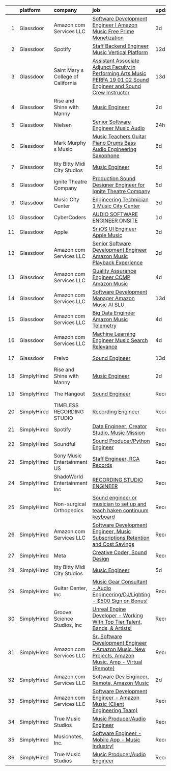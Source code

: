 

|    | platform    | company                            | job                                                                                                                                                                                                                                                                                                                                                                                                                                                                                                                                                                                                                                                                                                                                                                                                                                                                                                                                                                                                                                                                                                                                                                                                                                                                                                                                                                       | update_time   | location                    |
|---:|:------------|:-----------------------------------|:--------------------------------------------------------------------------------------------------------------------------------------------------------------------------------------------------------------------------------------------------------------------------------------------------------------------------------------------------------------------------------------------------------------------------------------------------------------------------------------------------------------------------------------------------------------------------------------------------------------------------------------------------------------------------------------------------------------------------------------------------------------------------------------------------------------------------------------------------------------------------------------------------------------------------------------------------------------------------------------------------------------------------------------------------------------------------------------------------------------------------------------------------------------------------------------------------------------------------------------------------------------------------------------------------------------------------------------------------------------------------|:--------------|:----------------------------|
|  1 | Glassdoor   | Amazon com Services LLC            | [Software Development Engineer I  Amazon Music Free   Prime Monetization](https://www.glassdoor.com/partner/jobListing.htm?pos=109&ao=1136043&s=58&guid=00000182394dcac6a1c93e36983ee465&src=GD_JOB_AD&t=SR&vt=w&cs=1_b06eec2e&cb=1658818775964&jobListingId=1008023508726&jrtk=3-0-1g8skrindkhom801-1g8skrinrjijf800-160114cbca1f2e75-)                                                                                                                                                                                                                                                                                                                                                                                                                                                                                                                                                                                                                                                                                                                                                                                                                                                                                                                                                                                                                                  | 3d            | San Francisco, CA           |
|  2 | Glassdoor   | Spotify                            | [Staff Backend Engineer  Music Vertical Platform](https://www.glassdoor.com/partner/jobListing.htm?pos=110&ao=1136043&s=58&guid=00000182394dcac6a1c93e36983ee465&src=GD_JOB_AD&t=SR&vt=w&cs=1_8c9d77ea&cb=1658818775965&jobListingId=1008003640301&jrtk=3-0-1g8skrindkhom801-1g8skrinrjijf800-06e951c00ee5ecfc-)                                                                                                                                                                                                                                                                                                                                                                                                                                                                                                                                                                                                                                                                                                                                                                                                                                                                                                                                                                                                                                                          | 12d           | New York, NY                |
|  3 | Glassdoor   | Saint Mary s College of California | [Assistant Associate Adjunct Faculty in Performing Arts  Music  PERFA 19 01 02  Sound Engineer and Sound Crew Instructor](https://www.glassdoor.com/partner/jobListing.htm?pos=111&ao=1136043&s=58&guid=00000182394dcac6a1c93e36983ee465&src=GD_JOB_AD&t=SR&vt=w&cs=1_152274f7&cb=1658818775965&jobListingId=1008000807189&jrtk=3-0-1g8skrindkhom801-1g8skrinrjijf800-8300eac0aae2c22e-)                                                                                                                                                                                                                                                                                                                                                                                                                                                                                                                                                                                                                                                                                                                                                                                                                                                                                                                                                                                  | 13d           | Moraga, CA                  |
|  4 | Glassdoor   | Rise and Shine with Manny          | [Music Engineer](https://www.glassdoor.com/partner/jobListing.htm?pos=101&ao=1110586&s=58&guid=00000182394dcac6a1c93e36983ee465&src=GD_JOB_AD&t=SR&vt=w&ea=1&cs=1_f96cdecd&cb=1658818775963&jobListingId=1008024935557&cpc=BAEB662971763A76&jrtk=3-0-1g8skrindkhom801-1g8skrinrjijf800-7969abbaad5e119b--6NYlbfkN0DwDTMwIWFvcqyhDOox7GpvKG7FakCybxOqgTfDNvNVVkhd9bTlCJJG1E5Ki6DCdwhLwwcZl8mEaEVhZB8IUTE7ft3ao0eFkxgS-yyYpd-xfzcW2OjlKoLbwjKx3I4ChDVC0mrbdnDi23Zfhfdy34WdSaoJPmMvGWhiEn9r7JjVPkQv5WjuCKTh78W5KBrwGiz7NeeU5REPLP9CAQuP_yaLttmM24bEtDYPQnMa4sUohar5ow-BIOsHdbjwDes5jYjKM3bqQKI3XK4U78dEZxfkR6sBKVSQCVd03MQ1kebhptFYz2WbEeJVCiDWIsU1UaGTLB0xTdA3nesRcnh_Lekhp5azPM4eEmvuebK2tW6rlx2uebdDayqELDVfEDNyS8Tr0FKFQHGZ99ATZUXnDl-cEkIMATsYxboCyXbM_lK0plEmYywu2_Y4TIZkUQBFJgWTWf90X7Uq5sD3Hg1_pmezeJ9wRkzEdT600Fq2BCG3RqKYkpfL8yZbgbgBIIC92YeKD5zX9uIwOg%3D%3D)                                                                                                                                                                                                                                                                                                                                                                                                                                                                                                     | 2d            | McAllen, TX                 |
|  5 | Glassdoor   | Nielsen                            | [Senior Software Engineer  Music   Audio](https://www.glassdoor.com/partner/jobListing.htm?pos=106&ao=1136043&s=58&guid=00000182394dcac6a1c93e36983ee465&src=GD_JOB_AD&t=SR&vt=w&cs=1_f7cf44de&cb=1658818775963&jobListingId=1008029553879&jrtk=3-0-1g8skrindkhom801-1g8skrinrjijf800-9f06dd9f8afff20d-)                                                                                                                                                                                                                                                                                                                                                                                                                                                                                                                                                                                                                                                                                                                                                                                                                                                                                                                                                                                                                                                                  | 24h           | Emeryville, CA              |
|  6 | Glassdoor   | Mark Murphy s Music                | [Music Teachers  Guitar Piano Drums Bass Audio Engineering Saxophone](https://www.glassdoor.com/partner/jobListing.htm?pos=115&ao=1136043&s=58&guid=00000182394dcac6a1c93e36983ee465&src=GD_JOB_AD&t=SR&vt=w&ea=1&cs=1_b10cfc41&cb=1658818775966&jobListingId=1008014213825&jrtk=3-0-1g8skrindkhom801-1g8skrinrjijf800-ced0c30461d2bcc5-)                                                                                                                                                                                                                                                                                                                                                                                                                                                                                                                                                                                                                                                                                                                                                                                                                                                                                                                                                                                                                                 | 6d            | South Orange, NJ            |
|  7 | Glassdoor   | Itty Bitty Midi City Studios       | [Music Engineer](https://www.glassdoor.com/partner/jobListing.htm?pos=105&ao=1136043&s=58&guid=00000182394dcac6a1c93e36983ee465&src=GD_JOB_AD&t=SR&vt=w&ea=1&cs=1_1edb8294&cb=1658818775963&jobListingId=1008018272184&jrtk=3-0-1g8skrindkhom801-1g8skrinrjijf800-1e408e6168bff345-)                                                                                                                                                                                                                                                                                                                                                                                                                                                                                                                                                                                                                                                                                                                                                                                                                                                                                                                                                                                                                                                                                      | 5d            | Riverton, NJ                |
|  8 | Glassdoor   | Ignite Theatre Company             | [Production Sound Designer   Engineer for Ignite Theatre Company](https://www.glassdoor.com/partner/jobListing.htm?pos=112&ao=1136043&s=58&guid=00000182394dcac6a1c93e36983ee465&src=GD_JOB_AD&t=SR&vt=w&ea=1&cs=1_3712ca6f&cb=1658818775966&jobListingId=1008018312130&jrtk=3-0-1g8skrindkhom801-1g8skrinrjijf800-21ee75caf62bbc12-)                                                                                                                                                                                                                                                                                                                                                                                                                                                                                                                                                                                                                                                                                                                                                                                                                                                                                                                                                                                                                                     | 5d            | Saint Louis, MO             |
|  9 | Glassdoor   | Music City Center                  | [Engineering Technician 1   Music City Center](https://www.glassdoor.com/partner/jobListing.htm?pos=117&ao=1136043&s=58&guid=00000182394dcac6a1c93e36983ee465&src=GD_JOB_AD&t=SR&vt=w&ea=1&cs=1_0117454e&cb=1658818775967&jobListingId=1008022851673&jrtk=3-0-1g8skrindkhom801-1g8skrinrjijf800-dcc32c9c184252c1-)                                                                                                                                                                                                                                                                                                                                                                                                                                                                                                                                                                                                                                                                                                                                                                                                                                                                                                                                                                                                                                                        | 3d            | Nashville, TN               |
| 10 | Glassdoor   | CyberCoders                        | [AUDIO SOFTWARE ENGINEER   ONSITE](https://www.glassdoor.com/partner/jobListing.htm?pos=103&ao=1110586&s=58&guid=00000182394dcac6a1c93e36983ee465&src=GD_JOB_AD&t=SR&vt=w&ea=1&cs=1_3c1c0c3a&cb=1658818775963&jobListingId=1008025415201&cpc=2CAED5C921A5F994&jrtk=3-0-1g8skrindkhom801-1g8skrinrjijf800-3bd16286be0991e9--6NYlbfkN0CpFJQzrgRR8WqXWK1qKKEqALWJw739KlKqr2H-MSI4eoBlI4EFrmor2FYZMP3muM1jAE7yYqBMhYdFXvXCy_BVIV-ojIczkDvGmxEd1bzLkaCTOwAcx95WftiXyUBtt9ZJ7NIXQRdj_sJwyWhgzrQ5fMfDCSyCSmRcSixAN4OjYZ6Jfr7jwL1Rmub12iMRflIh6S1a_W6YluVpOYCDPS-VecaoC4KbqLgYWryxcDzLR9dmUfjrNxVcNGJ9N4DJW66i7akRuh6gY2ZDkDoILheA3R0P9WwN_Cs5Tt3IrfdBpAuE0Wo2xCrY7JwlIJRVF1jLV6vXzhdbx7l3bEYE8CrU3jHMcjTQNZi-LoKz66gt03ApKonNL8KnHCZbZCIUoUqdA4EIPU2QiWVKGBXD7br5RssS5RKh54_ndA5HKOEUcDMV8p19pmlmc2um7_VXw_GnZcu7kc3-aLMuCSoELk_DdRSG0sNPTo2gv3NYFE_QA64TUPyzI2wOF_TJaUN751iAp34m7CvMvLX70d3fhCC50G5NrGFB4zWpX-jknklVK-dzu0_30TI11-52eLLfkI4Au2CZJJq-3JXvG58ga65NwQx3FGLglkZF3ufNe3zuPTceKiMw9_Mqnp5hwFzFLX1KtplBl-frqPlD0A547nsh4j1NMO09saUIrcEvtidHdGhk_ZthqnyeGilrkmerXgHkoay7No8DTRcwrKZ2BMkvZPgBXilLVpwBFwja4-U9x0lTrozZ3xapk0ctPfO_3Dgq_KUTfEko05q7iUgV5lvc36LXM_9oVvzgAUueKSP0w7ngOozhPbHi9Na2_rVB69qZRDlz_rwyN9YTgjsLPqJCSrwdNJOWtF5IqGtXFNInviqVt4BrTeGYIuYLbOxeLrgcVn37HRGUjT5DD4acdNKrfOLCs0rkhQjSfXT3gfpajCnIt-LZiNTLuiMaz-q_xHgFFdd50t2QDbYY-1X6GaFFD5kg5ErgJ6k%3D) | 1d            | San Jose, CA                |
| 11 | Glassdoor   | Apple                              | [Sr  iOS UI Engineer Apple Music](https://www.glassdoor.com/partner/jobListing.htm?pos=102&ao=1110586&s=58&guid=00000182394dcac6a1c93e36983ee465&src=GD_JOB_AD&t=SR&vt=w&cs=1_54364a32&cb=1658818775963&jobListingId=1008022113414&cpc=6FC5BA77C9A4CD78&jrtk=3-0-1g8skrindkhom801-1g8skrinrjijf800-099baf42b9eafa47--6NYlbfkN0BvKrLyj5gPmtZO9T8euul8TCxuuKNOtzRJOomxnwSEodTz2Bc-sPZl1dBMH13w-jPKZvEUSfhpindl44lJg9ANBz-lVJwvEOHC-mTwCkUqsaqe0LusnXov8PBUNNnsgt2AX2Ly9neLRrQzLQRZz9vOhotSOMC_Zw1R27wVVFBpfpWggHfRdcd4n_LhVUVmFOg-imEti1WdiKNShtoxlm-LJ0LZ63ec5__V4N51d7J9H3SToAiiKHFVVWwWKuWMsDV6pL20LuddoaN6c0BeHP07juOX-ovzW7cCE-YwbYYptAADa7Xf0i1UnkH12xClfnrIRTkBEc3lpOpr1ZlV2nhDI7JsTdyhqq0njjawVCV6WpWe2PtJV2B40kiqPZGIp1Mi1knUSqtkuna0Mi0yvw76_tp8AuzzP5_TcgeFXv2Mvc82zGmTo6zQuNHT5Jsr4u25gfpvrcBqX6eJwP9uxGfSnFuCUqDrAiU2314tYGKiYHRYk7kfboBDEUXl5mMha2PoG9N3Ox0lEXZ18y8U2t9WPRXAHc1wQWqPmalCKn0mvCtaig1j8UDF0LpxMiOQy5NPQehpfv_aLZXJ7obU7pB-va4ZMiut6QzHxNnHl_3OVcHwyFBIlTDl0V4G57-kNRAc8OfXivvI2C4At9UUzDUkYaz32UdUM8xqAE5VbEWZdQuclho7vRN7lr2IVVfgm2vMwmFuT0IJw2TT11Qg-aecR7OjrU2HxRBpmGSacz-t5krzY5EcA1i6IXAk3OdsU7oc_cswQJSBu8esXy9q6j3q0Ewczi-B546VYElhlRPH_AsIfRNkCwPOkzVwJ5sIs4UC5z3I0L3s0ClWaYlrrrP7MML8LduNlGEdHyxKTFS7kxfznJbd9E2ICzdlGbIaEWQsogkA4kFBIhWN6XDH4PPCJ2CfcDRFTyIwzT--vZ9z8AoHKtUaf3X9jiWkfZrzW8QUtkvTdFjT2SuMuWDThdhj)                     | 3d            | Seattle, WA                 |
| 12 | Glassdoor   | Amazon com Services LLC            | [Senior Software Development Engineer  Amazon Music  Playback Experience](https://www.glassdoor.com/partner/jobListing.htm?pos=113&ao=1136043&s=58&guid=00000182394dcac6a1c93e36983ee465&src=GD_JOB_AD&t=SR&vt=w&cs=1_442b031c&cb=1658818775966&jobListingId=1008024218580&jrtk=3-0-1g8skrindkhom801-1g8skrinrjijf800-c77da0e946ab7fbb-)                                                                                                                                                                                                                                                                                                                                                                                                                                                                                                                                                                                                                                                                                                                                                                                                                                                                                                                                                                                                                                  | 2d            | San Francisco, CA           |
| 13 | Glassdoor   | Amazon com Services LLC            | [Quality Assurance Engineer  CCMP  Amazon Music](https://www.glassdoor.com/partner/jobListing.htm?pos=114&ao=1136043&s=58&guid=00000182394dcac6a1c93e36983ee465&src=GD_JOB_AD&t=SR&vt=w&cs=1_ab68bb34&cb=1658818775966&jobListingId=1008019319411&jrtk=3-0-1g8skrindkhom801-1g8skrinrjijf800-afa7d164950bd01d-)                                                                                                                                                                                                                                                                                                                                                                                                                                                                                                                                                                                                                                                                                                                                                                                                                                                                                                                                                                                                                                                           | 4d            | Sunnyvale, CA               |
| 14 | Glassdoor   | Amazon com Services LLC            | [Software Development Manager  Amazon Music AI SLU](https://www.glassdoor.com/partner/jobListing.htm?pos=116&ao=1136043&s=58&guid=00000182394dcac6a1c93e36983ee465&src=GD_JOB_AD&t=SR&vt=w&cs=1_670996ee&cb=1658818775966&jobListingId=1007999296911&jrtk=3-0-1g8skrindkhom801-1g8skrinrjijf800-ab803b74912b96ca-)                                                                                                                                                                                                                                                                                                                                                                                                                                                                                                                                                                                                                                                                                                                                                                                                                                                                                                                                                                                                                                                        | 13d           | Seattle, WA                 |
| 15 | Glassdoor   | Amazon com Services LLC            | [Big Data Engineer  Amazon Music  Telemetry](https://www.glassdoor.com/partner/jobListing.htm?pos=108&ao=1136043&s=58&guid=00000182394dcac6a1c93e36983ee465&src=GD_JOB_AD&t=SR&vt=w&cs=1_6402aba5&cb=1658818775963&jobListingId=1008019328443&jrtk=3-0-1g8skrindkhom801-1g8skrinrjijf800-760a9e5f3f3a1036-)                                                                                                                                                                                                                                                                                                                                                                                                                                                                                                                                                                                                                                                                                                                                                                                                                                                                                                                                                                                                                                                               | 4d            | San Francisco, CA           |
| 16 | Glassdoor   | Amazon com Services LLC            | [Machine Learning Engineer  Music  Search Relevance](https://www.glassdoor.com/partner/jobListing.htm?pos=107&ao=1136043&s=58&guid=00000182394dcac6a1c93e36983ee465&src=GD_JOB_AD&t=SR&vt=w&cs=1_c36dad25&cb=1658818775963&jobListingId=1008019330618&jrtk=3-0-1g8skrindkhom801-1g8skrinrjijf800-a730bb850a869808-)                                                                                                                                                                                                                                                                                                                                                                                                                                                                                                                                                                                                                                                                                                                                                                                                                                                                                                                                                                                                                                                       | 4d            | San Francisco, CA           |
| 17 | Glassdoor   | Freivo                             | [Sound Engineer](https://www.glassdoor.com/partner/jobListing.htm?pos=104&ao=1136043&s=58&guid=00000182394dcac6a1c93e36983ee465&src=GD_JOB_AD&t=SR&vt=w&ea=1&cs=1_e1e51a57&cb=1658818775963&jobListingId=1008001235528&jrtk=3-0-1g8skrindkhom801-1g8skrinrjijf800-37ec85415afcef9c-)                                                                                                                                                                                                                                                                                                                                                                                                                                                                                                                                                                                                                                                                                                                                                                                                                                                                                                                                                                                                                                                                                      | 13d           | Middleboro, MA              |
| 18 | SimplyHired | Rise and Shine with Manny          | [Music Engineer](https://www.simplyhired.com/job/fAvmSbF5ztttx11D3hBpENjUOKqrfi-uhfuAio1Ywpm1s6BK1t2KDg?q=music+engineer)                                                                                                                                                                                                                                                                                                                                                                                                                                                                                                                                                                                                                                                                                                                                                                                                                                                                                                                                                                                                                                                                                                                                                                                                                                                 | 2d            | McAllen, TX                 |
| 19 | SimplyHired | The Hangout                        | [Sound Engineer](https://www.simplyhired.com/job/pPtma4KfpJL8yv0IV160PCctZ7zJieTNPnwDrISJ5-REzhgDQyRTVw?q=music+engineer)                                                                                                                                                                                                                                                                                                                                                                                                                                                                                                                                                                                                                                                                                                                                                                                                                                                                                                                                                                                                                                                                                                                                                                                                                                                 | Recently      | Myrtle Beach, SC            |
| 20 | SimplyHired | TIMELESS RECORDING STUDIO          | [Recording Engineer](https://www.simplyhired.com/job/IWPOl1A7-it5xMvJKu5he9ixIA3IPUN3273mrUskwqAjTCqcVCg3yw?q=music+engineer)                                                                                                                                                                                                                                                                                                                                                                                                                                                                                                                                                                                                                                                                                                                                                                                                                                                                                                                                                                                                                                                                                                                                                                                                                                             | Recently      | Cincinnati, OH              |
| 21 | SimplyHired | Spotify                            | [Data Engineer, Creator Studio, Music Mission](https://www.simplyhired.com/job/gx6_0Pe4pjCb2iMDm-oEabY8egsyZ1Ii5bgjJRk6_cKJ1o2Hf2rTOA?q=music+engineer)                                                                                                                                                                                                                                                                                                                                                                                                                                                                                                                                                                                                                                                                                                                                                                                                                                                                                                                                                                                                                                                                                                                                                                                                                   | Recently      | New York, NY                |
| 22 | SimplyHired | Soundful                           | [Sound Producer/Python Engineer](https://www.simplyhired.com/job/fKwTfqRWVzhZJJT6yoybTUB5_pL76wxlddnu6kqy2_naoU7JVaHVBQ?q=music+engineer)                                                                                                                                                                                                                                                                                                                                                                                                                                                                                                                                                                                                                                                                                                                                                                                                                                                                                                                                                                                                                                                                                                                                                                                                                                 | Recently      | Remote                      |
| 23 | SimplyHired | Sony Music Entertainment US        | [Staff Engineer, RCA Records](https://www.simplyhired.com/job/dwkMmDXnT1hAmYDd9mYCsbJlC48Fo9KuuDMR62WYReptlyXKnOCFWQ?q=music+engineer)                                                                                                                                                                                                                                                                                                                                                                                                                                                                                                                                                                                                                                                                                                                                                                                                                                                                                                                                                                                                                                                                                                                                                                                                                                    | Recently      | Los Angeles, CA             |
| 24 | SimplyHired | ShadoWorld Entertainment Inc       | [RECORDING STUDIO ENGINEER](https://www.simplyhired.com/job/GwCuzAE1Z75JKGOc64ylj3GPMzBTziX1HpRLOs1Ry1SWuirAjqBXVA?q=music+engineer)                                                                                                                                                                                                                                                                                                                                                                                                                                                                                                                                                                                                                                                                                                                                                                                                                                                                                                                                                                                                                                                                                                                                                                                                                                      | Recently      | Los Angeles, CA             |
| 25 | SimplyHired | Non-surgical Orthopedics           | [Sound engineer or musician to set up and teach haken continuum keyboard](https://www.simplyhired.com/job/7y5RxfWgvBhvD5ARANj7xR1wS24g3fPvxpYIHCnLHOc6p5-BJXdA0g?q=music+engineer)                                                                                                                                                                                                                                                                                                                                                                                                                                                                                                                                                                                                                                                                                                                                                                                                                                                                                                                                                                                                                                                                                                                                                                                        | Recently      | Hicksville, NY              |
| 26 | SimplyHired | Amazon.com Services LLC            | [Software Development Engineer, Music Subscriptions Retention and Cost Savings](https://www.simplyhired.com/job/9h38VFyEI3JMLD0H4nqsw3pBt5h-TAtcRvMyq9CZsM-Hang_JRILeQ?q=music+engineer)                                                                                                                                                                                                                                                                                                                                                                                                                                                                                                                                                                                                                                                                                                                                                                                                                                                                                                                                                                                                                                                                                                                                                                                  | Recently      | Remote +2 locations         |
| 27 | SimplyHired | Meta                               | [Creative Coder, Sound Design](https://www.simplyhired.com/job/n2_aAa79zz0NtsdWJigL3Knz716MJWRolWS8tBw6yovOF3e-t9vjmg?q=music+engineer)                                                                                                                                                                                                                                                                                                                                                                                                                                                                                                                                                                                                                                                                                                                                                                                                                                                                                                                                                                                                                                                                                                                                                                                                                                   | Recently      | Remote                      |
| 28 | SimplyHired | Itty Bitty Midi City Studios       | [Music Engineer](https://www.simplyhired.com/job/0SNUhniVb7j57h-8Ew-uj09_dA1sgWunHweq3rtSvwiz-QC217tuRA?q=music+engineer)                                                                                                                                                                                                                                                                                                                                                                                                                                                                                                                                                                                                                                                                                                                                                                                                                                                                                                                                                                                                                                                                                                                                                                                                                                                 | 5d            | Riverton, NJ                |
| 29 | SimplyHired | Guitar Center, Inc.                | [Music Gear Consultant - Audio Engineering/DJ/Lighting - $500 Sign on Bonus!](https://www.simplyhired.com/job/A1q2-hoFBf33n2hzvrtqJdUCpA-f5UgA83I6sNug1CkHmCGdLFdqzA?q=music+engineer)                                                                                                                                                                                                                                                                                                                                                                                                                                                                                                                                                                                                                                                                                                                                                                                                                                                                                                                                                                                                                                                                                                                                                                                    | Recently      | Nashville, TN               |
| 30 | SimplyHired | Groove Science Studios, Inc        | [Unreal Engine Developer - Working With Top Tier Talent, Bands, & Artists!](https://www.simplyhired.com/job/tMUv0bhv1WXQseALxCUyt4HnppYbuHAxKhmBeo43qD4xlbIyIH-L1Q?q=music+engineer)                                                                                                                                                                                                                                                                                                                                                                                                                                                                                                                                                                                                                                                                                                                                                                                                                                                                                                                                                                                                                                                                                                                                                                                      | Recently      | Remote                      |
| 31 | SimplyHired | Amazon.com Services LLC            | [Sr. Software Development Engineer – Amazon Music, New Projects, Amazon Music, Amp - Virtual (Remote)](https://www.simplyhired.com/job/gD9GQgVAX8y9kBLbryGE_SpH7tKlmuXIKUhoDVYjw3oCtOm4MdBhMA?q=music+engineer)                                                                                                                                                                                                                                                                                                                                                                                                                                                                                                                                                                                                                                                                                                                                                                                                                                                                                                                                                                                                                                                                                                                                                           | Recently      | United States               |
| 32 | SimplyHired | Amazon.com Services LLC            | [Software Dev Engineer, Remote, Amazon Music](https://www.simplyhired.com/job/fv1Jkhm-7Q9Y6Y72X8w4OEhPK9EikT2ojLeD05ZDq4MN3uzS4Nn5hw?q=music+engineer)                                                                                                                                                                                                                                                                                                                                                                                                                                                                                                                                                                                                                                                                                                                                                                                                                                                                                                                                                                                                                                                                                                                                                                                                                    | 2d            | Remote                      |
| 33 | SimplyHired | Amazon.com Services LLC            | [Software Development Engineer - Amazon Music (Client Engineering Team)](https://www.simplyhired.com/job/ROB_shy4EEjRRQf99WgFQEsrbDbdVmG3cACbFwKS3ztMBvlWboT41A?q=music+engineer)                                                                                                                                                                                                                                                                                                                                                                                                                                                                                                                                                                                                                                                                                                                                                                                                                                                                                                                                                                                                                                                                                                                                                                                         | Recently      | Culver City, CA +1 location |
| 34 | SimplyHired | True Music Studios                 | [Music Producer/Audio Engineer](https://www.simplyhired.com/job/6Ue9ErnKmIN0CiGc6YNknqnXfYGF8umQarjiJIWuUQugqNcwh7iIIA?q=music+engineer)                                                                                                                                                                                                                                                                                                                                                                                                                                                                                                                                                                                                                                                                                                                                                                                                                                                                                                                                                                                                                                                                                                                                                                                                                                  | Recently      | Smithfield, RI              |
| 35 | SimplyHired | Musicnotes, Inc.                   | [Software Engineer - Mobile App - Music Industry!](https://www.simplyhired.com/job/DQw8DzgsKmloXWUurzFo8m0y-u3GH5PfXzlyLSB3TJzuHx4lBxpAfg?q=music+engineer)                                                                                                                                                                                                                                                                                                                                                                                                                                                                                                                                                                                                                                                                                                                                                                                                                                                                                                                                                                                                                                                                                                                                                                                                               | Recently      | Madison, WI                 |
| 36 | SimplyHired | True Music Studios                 | [Music Producer/Audio Engineer](https://www.simplyhired.com/job/6Ue9ErnKmIN0CiGc6YNknqnXfYGF8umQarjiJIWuUQugqNcwh7iIIA?q=music+engineer)                                                                                                                                                                                                                                                                                                                                                                                                                                                                                                                                                                                                                                                                                                                                                                                                                                                                                                                                                                                                                                                                                                                                                                                                                                  | Recently      | Smithfield, RI              |